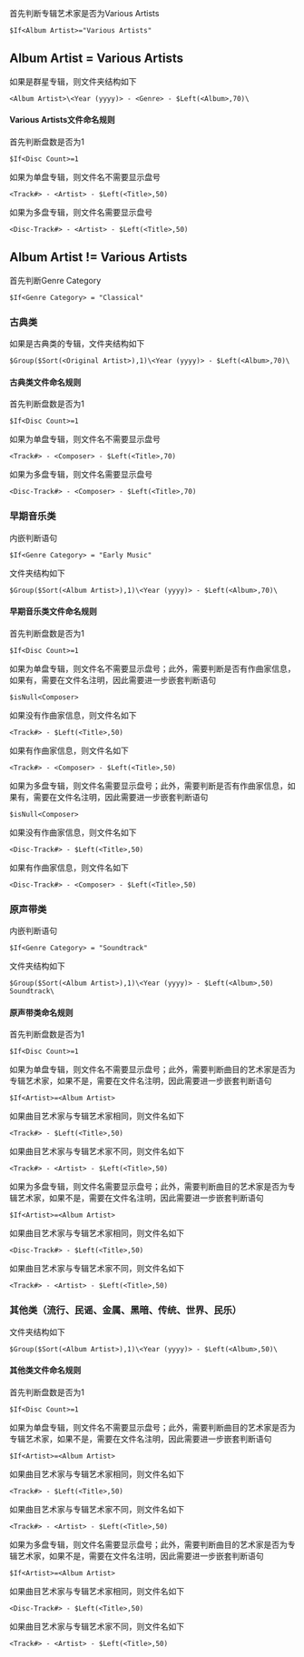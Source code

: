 首先判断专辑艺术家是否为Various Artists
```
$If<Album Artist>="Various Artists"
```
## Album Artist = Various Artists
如果是群星专辑，则文件夹结构如下
```
<Album Artist>\<Year (yyyy)> - <Genre> - $Left(<Album>,70)\
```
#### Various Artists文件命名规则

首先判断盘数是否为1
```
$If<Disc Count>=1
```
如果为单盘专辑，则文件名不需要显示盘号
```
<Track#> - <Artist> - $Left(<Title>,50)
```
如果为多盘专辑，则文件名需要显示盘号
```
<Disc-Track#> - <Artist> - $Left(<Title>,50)
```

## Album Artist != Various Artists
首先判断Genre Category
```
$If<Genre Category> = "Classical"
```
### 古典类
如果是古典类的专辑，文件夹结构如下
```
$Group($Sort(<Original Artist>),1)\<Year (yyyy)> - $Left(<Album>,70)\
```
#### 古典类文件命名规则
首先判断盘数是否为1
```
$If<Disc Count>=1
```
如果为单盘专辑，则文件名不需要显示盘号
```
<Track#> - <Composer> - $Left(<Title>,70)
```
如果为多盘专辑，则文件名需要显示盘号
```
<Disc-Track#> - <Composer> - $Left(<Title>,70)
```

### 早期音乐类
内嵌判断语句
```
$If<Genre Category> = "Early Music"
```
文件夹结构如下
```
$Group($Sort(<Album Artist>),1)\<Year (yyyy)> - $Left(<Album>,70)\
```
#### 早期音乐类文件命名规则
首先判断盘数是否为1
```
$If<Disc Count>=1
```
如果为单盘专辑，则文件名不需要显示盘号；此外，需要判断是否有作曲家信息，如果有，需要在文件名注明，因此需要进一步嵌套判断语句
```
$isNull<Composer>
```
如果没有作曲家信息，则文件名如下
```
<Track#> - $Left(<Title>,50)
```
如果有作曲家信息，则文件名如下
```
<Track#> - <Composer> - $Left(<Title>,50)
```

如果为多盘专辑，则文件名需要显示盘号；此外，需要判断是否有作曲家信息，如果有，需要在文件名注明，因此需要进一步嵌套判断语句
```
$isNull<Composer>
```
如果没有作曲家信息，则文件名如下
```
<Disc-Track#> - $Left(<Title>,50)
```
如果有作曲家信息，则文件名如下
```
<Disc-Track#> - <Composer> - $Left(<Title>,50)
```

### 原声带类
内嵌判断语句
```
$If<Genre Category> = "Soundtrack"
```
文件夹结构如下
```
$Group($Sort(<Album Artist>),1)\<Year (yyyy)> - $Left(<Album>,50) Soundtrack\
```

#### 原声带类命名规则
首先判断盘数是否为1
```
$If<Disc Count>=1
```
如果为单盘专辑，则文件名不需要显示盘号；此外，需要判断曲目的艺术家是否为专辑艺术家，如果不是，需要在文件名注明，因此需要进一步嵌套判断语句
```
$If<Artist>=<Album Artist>
```
如果曲目艺术家与专辑艺术家相同，则文件名如下
```
<Track#> - $Left(<Title>,50)
```
如果曲目艺术家与专辑艺术家不同，则文件名如下
```
<Track#> - <Artist> - $Left(<Title>,50)
```

如果为多盘专辑，则文件名需要显示盘号；此外，需要判断曲目的艺术家是否为专辑艺术家，如果不是，需要在文件名注明，因此需要进一步嵌套判断语句
```
$If<Artist>=<Album Artist>
```
如果曲目艺术家与专辑艺术家相同，则文件名如下
```
<Disc-Track#> - $Left(<Title>,50)
```
如果曲目艺术家与专辑艺术家不同，则文件名如下
```
<Track#> - <Artist> - $Left(<Title>,50)
```

### 其他类（流行、民谣、金属、黑暗、传统、世界、民乐）
文件夹结构如下
```
$Group($Sort(<Album Artist>),1)\<Year (yyyy)> - $Left(<Album>,50)\
```

#### 其他类文件命名规则
首先判断盘数是否为1
```
$If<Disc Count>=1
```
如果为单盘专辑，则文件名不需要显示盘号；此外，需要判断曲目的艺术家是否为专辑艺术家，如果不是，需要在文件名注明，因此需要进一步嵌套判断语句
```
$If<Artist>=<Album Artist>
```
如果曲目艺术家与专辑艺术家相同，则文件名如下
```
<Track#> - $Left(<Title>,50)
```
如果曲目艺术家与专辑艺术家不同，则文件名如下
```
<Track#> - <Artist> - $Left(<Title>,50)
```

如果为多盘专辑，则文件名需要显示盘号；此外，需要判断曲目的艺术家是否为专辑艺术家，如果不是，需要在文件名注明，因此需要进一步嵌套判断语句
```
$If<Artist>=<Album Artist>
```
如果曲目艺术家与专辑艺术家相同，则文件名如下
```
<Disc-Track#> - $Left(<Title>,50)
```
如果曲目艺术家与专辑艺术家不同，则文件名如下
```
<Track#> - <Artist> - $Left(<Title>,50)
